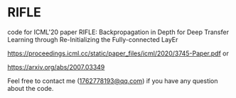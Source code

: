 # RIFLE
code for ICML'20 paper RIFLE: Backpropagation in Depth for Deep Transfer Learning through Re-Initializing the Fully-connected LayEr

https://proceedings.icml.cc/static/paper_files/icml/2020/3745-Paper.pdf or

https://arxiv.org/abs/2007.03349

Feel free to contact me (1762778193@qq.com) if you have any question about the code. 
